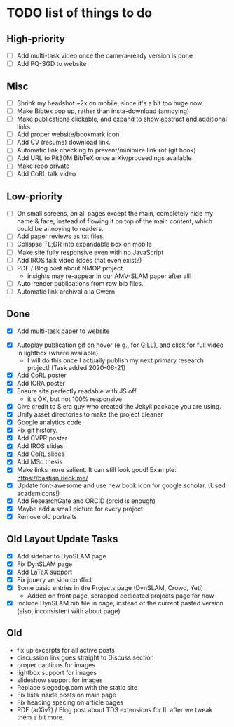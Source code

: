 TODO list of things to do
=========================

High-priority
-------------
 - [ ] Add multi-task video once the camera-ready version is done
 - [ ] Add PQ-SGD to website

Misc
----
 * [ ] Shrink my headshot ~2x on mobile, since it's a bit too huge now.
 * [ ] Make Bibtex pop up, rather than insta-download (annoying)
 * [ ] Make publications clickable, and expand to show abstract and additional links
 * [ ] Add proper website/bookmark icon
 * [ ] Add CV (resume) download link.
 * [ ] Automatic link checking to prevent/minimize link rot (git hook)
 * [ ] Add URL to Pit30M BibTeX once arXiv/proceedings available
 * [ ] Make repo private
 * [ ] Add CoRL talk video

Low-priority
-----------
 * [ ] On small screens, on all pages except the main, completely hide my name & face, instead of flowing it on top of
       the main content, which could be annoying to readers.
 * [ ] Add paper reviews as txt files.
 * [ ] Collapse TL;DR into expandable box on mobile
 * [ ] Make site fully responsive even with no JavaScript
 * [ ] Add IROS talk video (does that even exist?)
 * [ ] PDF / Blog post about NMOP project.
     - insights may re-appear in our AMV-SLAM paper after all!
 * [ ] Auto-render publications from raw bib files.
 * [ ] Automatic link archival a la Gwern

Done
---
 - [X] Add multi-task paper to website
 * [X] Autoplay publication gif on hover (e.g., for GILL), and click for full video in lightbox (where available)
      - I will do this once I actually publish my next primary research project! (Task added 2020-06-21)
 * [X] Add CoRL poster
 * [X] Add ICRA poster
 * [X] Ensure site perfectly readable with JS off.
      - it's OK, but not 100% responsive
 * [X] Give credit to Siera guy who created the Jekyll package you are using.
 * [X] Unify asset directories to make the project cleaner
 * [X] Google analytics code
 * [X] Fix git history.
 * [X] Add CVPR poster
 * [X] Add IROS slides
 * [X] Add CoRL slides
 * [X] Add MSc thesis
 * [X] Make links more salient. It can still look good! Example: https://bastian.rieck.me/
 * [X] Update font-awesome and use new book icon for google scholar. (Used academicons!)
 * [X] Add ResearchGate and ORCID (orcid is enough)
 * [X] Maybe add a small picture for every project
 * [X] Remove old portraits

Old Layout Update Tasks
----------------
 * [X] Add sidebar to DynSLAM page
 * [X] Fix DynSLAM page
 * [X] Add LaTeX support
 * [X] Fix jquery version conflict
 * [X] Some basic entries in the Projects page (DynSLAM, Crowd, Yeti)
      - Added on front page, scrapped dedicated projects page for now
 * [X] Include DynSLAM bib file in page, instead of the current pasted version
     (also, inconsistent with about page)

Old
---
 * fix up excerpts for all active posts
 * discussion link goes straight to Discuss section
 * proper captions for images
 * lightbox support for images
 * slideshow support for images
 * Replace siegedog.com with the static site
 * Fix lists inside posts on main page
 * Fix heading spacing on article pages
 * PDF (arXiv?) / Blog post about TD3 extensions for IL after we tweak them
   a bit more.
